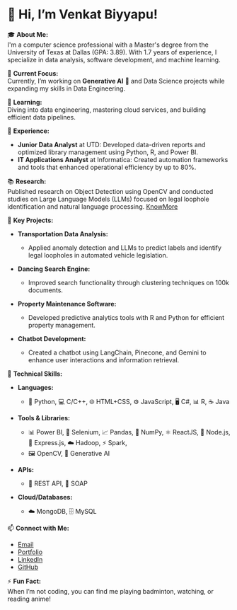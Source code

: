 

# 👋 Hi, I’m Venkat Biyyapu!

🎓 **About Me:**  
I'm a computer science professional with a Master's degree from the University of Texas at Dallas (GPA: 3.89). With 1.7 years of experience, I specialize in data analysis, software development, and machine learning.

🔭 **Current Focus:**  
Currently, I’m working on **Generative AI** 🤖 and Data Science projects while expanding my skills in Data Engineering.

🌱 **Learning:**  
Diving into data engineering, mastering cloud services, and building efficient data pipelines.

💼 **Experience:**  
- **Junior Data Analyst** at UTD: Developed data-driven reports and optimized library management using Python, R, and Power BI.
- **IT Applications Analyst** at Informatica: Created automation frameworks and tools that enhanced operational efficiency by up to 80%.

📚 **Research:**  
Published research on Object Detection using OpenCV and conducted studies on Large Language Models (LLMs) focused on legal loophole identification and natural language processing.
[KnowMore](https://doi.org/10.1063/5.0191004)

🚀 **Key Projects:**
- **Transportation Data Analysis:** 
  - Applied anomaly detection and LLMs to predict labels and identify legal loopholes in automated vehicle legislation.

- **Dancing Search Engine:** 
  - Improved search functionality through clustering techniques on 100k documents.

- **Property Maintenance Software:** 
  - Developed predictive analytics tools with R and Python for efficient property management.


- **Chatbot Development:** 
  - Created a chatbot using LangChain, Pinecone, and Gemini to enhance user interactions and information retrieval.


🔧 **Technical Skills:**  
- **Languages:** 
  - 🐍 Python, 💻 C/C++, 🌐 HTML+CSS, ⚙️ JavaScript, 🖥️ C#, 📊 R, ☕ Java

- **Tools & Libraries:** 
  - 📊 Power BI, 🐞 Selenium, 📈 Pandas, 🔢 NumPy, ⚛️ ReactJS, 🚀 Node.js, 🔗 Express.js, ☁️ Hadoop, ⚡ Spark,
  - 🖼️ OpenCV, 🤖 Generative AI

- **APIs:** 
  - 🔄 REST API, 📜 SOAP

- **Cloud/Databases:** 
  - ☁️ MongoDB, 🗄️ MySQL

📫 **Connect with Me:**  
- [Email](mailto:venkatbiyyapu1708@gmail.com)  
- [Portfolio](https://venkat-biyyapu-portfolio.netlify.app)  
- [LinkedIn](https://linkedin.com/in/venkat-biyyapu/)  
- [GitHub](https://github.com/venkatbiyyapu)

⚡ **Fun Fact:**  
When I’m not coding, you can find me playing badminton, watching, or reading anime!

